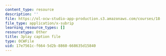 ```yaml
---
content_type: resource
description: ''
file: https://ol-ocw-studio-app-production.s3.amazonaws.com/courses/18-06sc-linear-algebra-fall-2011/17e7561cf6645d2b8860668635d15840_QNpj-gOXW9M.vtt
file_type: application/x-subrip
learning_resource_types: []
resourcetype: Other
title: 3play caption file
type: OCWFile
uid: 17e7561c-f664-5d2b-8860-668635d15840
---
```

